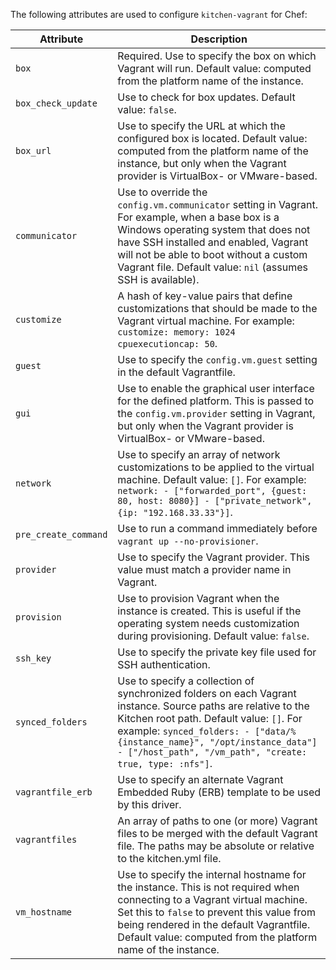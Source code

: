 The following attributes are used to configure `kitchen-vagrant` for
Chef:

<table>
<colgroup>
<col style="width: 12%" />
<col style="width: 87%" />
</colgroup>
<thead>
<tr class="header">
<th>Attribute</th>
<th>Description</th>
</tr>
</thead>
<tbody>
<tr>
<td><code>box</code></td>
<td>Required. Use to specify the box on which Vagrant will run. Default value: computed from the platform name of the instance.</td>
</tr>
<tr>
<td><code>box_check_update</code></td>
<td>Use to check for box updates. Default value: <code>false</code>.</td>
</tr>
<tr>
<td><code>box_url</code></td>
<td>Use to specify the URL at which the configured box is located. Default value: computed from the platform name of the instance, but only when the Vagrant provider is VirtualBox- or VMware-based.</td>
</tr>
<tr>
<td><code>communicator</code></td>
<td>Use to override the <code>config.vm.communicator</code> setting in Vagrant. For example, when a base box is a Windows operating system that does not have SSH installed and enabled, Vagrant will not be able to boot without a custom Vagrant file. Default value: <code>nil</code> (assumes SSH is available).</td>
</tr>
<tr>
<td><code>customize</code></td>
<td>A hash of key-value pairs that define customizations that should be made to the Vagrant virtual machine. For example: <code>customize: memory: 1024 cpuexecutioncap: 50</code>.</td>
</tr>
<tr>
<td><code>guest</code></td>
<td>Use to specify the <code>config.vm.guest</code> setting in the default Vagrantfile.</td>
</tr>
<tr>
<td><code>gui</code></td>
<td>Use to enable the graphical user interface for the defined platform. This is passed to the <code>config.vm.provider</code> setting in Vagrant, but only when the Vagrant provider is VirtualBox- or VMware-based.</td>
</tr>
<tr>
<td><code>network</code></td>
<td>Use to specify an array of network customizations to be applied to the virtual machine. Default value: <code>[]</code>. For example: <code>network: - ["forwarded_port", {guest: 80, host: 8080}] - ["private_network", {ip: "192.168.33.33"}]</code>.</td>
</tr>
<tr>
<td><code>pre_create_command</code></td>
<td>Use to run a command immediately before <code>vagrant up --no-provisioner</code>.</td>
</tr>
<tr>
<td><code>provider</code></td>
<td>Use to specify the Vagrant provider. This value must match a provider name in Vagrant.</td>
</tr>
<tr>
<td><code>provision</code></td>
<td>Use to provision Vagrant when the instance is created. This is useful if the operating system needs customization during provisioning. Default value: <code>false</code>.</td>
</tr>
<tr>
<td><code>ssh_key</code></td>
<td>Use to specify the private key file used for SSH authentication.</td>
</tr>
<tr>
<td><code>synced_folders</code></td>
<td>Use to specify a collection of synchronized folders on each Vagrant instance. Source paths are relative to the Kitchen root path. Default value: <code>[]</code>. For example: <code>synced_folders: - ["data/%{instance_name}", "/opt/instance_data"] - ["/host_path", "/vm_path", "create: true, type: :nfs"]</code>.</td>
</tr>
<tr>
<td><code>vagrantfile_erb</code></td>
<td>Use to specify an alternate Vagrant Embedded Ruby (ERB) template to be used by this driver.</td>
</tr>
<tr>
<td><code>vagrantfiles</code></td>
<td>An array of paths to one (or more) Vagrant files to be merged with the default Vagrant file. The paths may be absolute or relative to the kitchen.yml file.</td>
</tr>
<tr>
<td><code>vm_hostname</code></td>
<td>Use to specify the internal hostname for the instance. This is not required when connecting to a Vagrant virtual machine. Set this to <code>false</code> to prevent this value from being rendered in the default Vagrantfile. Default value: computed from the platform name of the instance.</td>
</tr>
</tbody>
</table>
